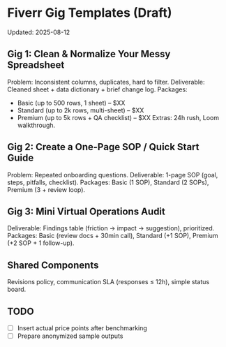 # Fiverr Gig Templates (Draft)

Updated: 2025-08-12

## Gig 1: Clean & Normalize Your Messy Spreadsheet

Problem: Inconsistent columns, duplicates, hard to filter.
Deliverable: Cleaned sheet + data dictionary + brief change log.
Packages:

- Basic (up to 500 rows, 1 sheet) – $XX
- Standard (up to 2k rows, multi-sheet) – $XX
- Premium (up to 5k rows + QA checklist) – $XX
  Extras: 24h rush, Loom walkthrough.

## Gig 2: Create a One-Page SOP / Quick Start Guide

Problem: Repeated onboarding questions.
Deliverable: 1-page SOP (goal, steps, pitfalls, checklist).
Packages: Basic (1 SOP), Standard (2 SOPs), Premium (3 + review loop).

## Gig 3: Mini Virtual Operations Audit

Deliverable: Findings table (friction → impact → suggestion), prioritized.
Packages: Basic (review docs + 30min call), Standard (+1 SOP), Premium (+2 SOP + 1 follow-up).

## Shared Components

Revisions policy, communication SLA (responses ≤ 12h), simple status board.

## TODO

- [ ] Insert actual price points after benchmarking
- [ ] Prepare anonymized sample outputs
